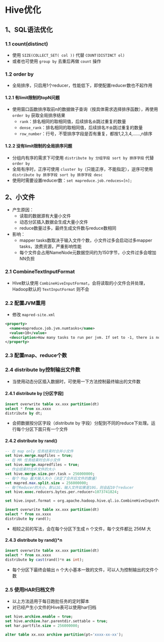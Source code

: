 # Hive优化

## 1、SQL语法优化

### 1.1 count(distinct)

* 使用 `SIZE(COLLECT_SET( col ))` 代替 `COUNT(DISTINCT ol)`
* 或者也可使用 `group by` 去重后再做 `count` 操作

### 1.2 order by

* 全局排序，只启用1个reducer，性能低下，即使配置reducer数也不起作用

#### 1.2.1 有limit限制的topN问题

* 使用窗口函数排序取前n的数据做子查询（按具体需求选择排序函数），再使用 `order by` 获取全局排序结果
  * `rank`：排名相同的取相同值，后续排名`会`跳过重复的数量
  * `dense_rank`：排名相同的取相同值，后续排名`不会`跳过重复的数量
  * `row_number`：行号，不管排序字段是否有重复，都按1,2,3,4,……,n排序

#### 1.2.2 没有limit限制的全局排序问题

* 分组内有序的需求下可使用 `distribute by 分组字段 sort by 排序字段` 代替 `order by`
* 全局有序时，正序可使用 `cluster by`（只能正序，不能指定），逆序可使用 `distribute by 排序字段 sort by 排序字段 desc`
* 使用时需要设置reducer数：`set mapreduce.job.reduces=[n];`

## 2、小文件

* 产生原因：
  * 读取的数据源有大量小文件
  * 动态分区插入数据会生成大量小文件
  * reduce数量过多，最终生成文件数与reduce数相同
* 影响：
  * mapper tasks数取决于输入文件个数，小文件过多会启动过多mapper tasks，浪费资源，严重影响性能
  * 每个文件会占用NameNode元数据空间约为150字节，小文件过多会增加NN负担

### 2.1 CombineTextInputFormat

* Hive默认使用 `CombineHiveInputFormat`，会将读取的小文件合并处理，Hadoop默认的 `TextInputFormat` 则不会

### 2.2 配置JVM重用

* 修改 `mapred-site.xml`

```xml
<property>
  <name>mapreduce.job.jvm.numtasks</name>
  <value>10</value>
  <description>How many tasks to run per jvm. If set to -1, there is no limit.</description>
</property>
```

### 2.3 配置map、reduce个数

### 2.4 distribute by控制输出文件数

* 当使用动态分区插入数据时，可使用一下方法控制最终输出的文件数

#### 2.4.1 distribute by [分区字段]

```sql
insert overwrite table xx.xxx partition(dt)
select * from xx.xxxx
distribute by dt;
```

* 会把数据按分区字段（distribute by 字段）分配到不同的reduce下处理。运行每个分区下面只有一个文件

#### 2.4.2 distribute by rand()

```sql
-- 在 map only 任务结束时合并小文件
set hive.merge.mapfiles = true;
-- 在 MR 任务结束时合并小文件
set hive.merge.mapredfiles = true;
-- 作业结束时合并文件的大小
set hive.merge.size.per.task = 256000000;
-- 每个 Map 最大输入大小（决定了合并后文件的数量）
set mapred.max.split.size = 256000000;
-- 每个Reducer的大小，默认1G，输入文件如果是10G，则会起10个reducer
set hive.exec.reducers.bytes.per.reducer=1073741824;

set hive.input.format = org.apache.hadoop.hive.ql.io.CombineHiveInputFormat;

insert overwrite table xx.xxx partition(dt)
select * from xx.xxxx
distribute by rand();
```

* 相较之前的写法，会在每个分区下生成 n 个文件，每个文件都比 256M 大

#### 2.4.3 distribute by rand()*n

```sql
insert overwrite table xx.xxx partition(dt)
select * from xx.xxxx
distribute by cast(rand()*n as int);
```

* 每个分区下最终会输出 n 个大小基本一致的文件，可以人为控制输出的文件个数

### 2.5 使用HAR归档文件

* 以上方法适用于每日跑批任务的定时脚本
* 对已经产生小文件的Hive表可以使用har归档

```sql
set hive.archive.enable = true;
set hive.archive.har.parentdir.settable = true;
set har.partfile.size = 256000000;

alter table xx.xxx archive partition(pt='xxxx-xx-xx');
```
